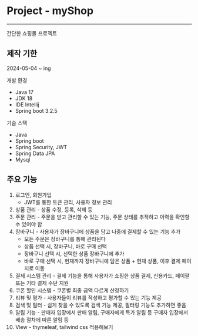 # Project - myShop

---

간단한 쇼핑몰 프로젝트


## 제작 기한

2024-05-04 ~ ing

개발 환경

- Java 17
- JDK 18
- IDE Intellij
- Spring boot 3.2.5

기술 스택

- Java
- Spring boot
- Spring Security, JWT
- Spring Data JPA
- Mysql

## 주요 기능

1. 로그인, 회원가입
    - JWT를 통한 토큰 관리, 사용자 정보 관리
2. 상품 관리 - 상품 수정, 등록, 삭제 등
3. 주문 관리 - 주문을 받고 관리할 수 있는 기능, 주문 상태를 추적하고 이력을 확인할 수 있어야 함
4. 장바구니 - 사용자가 장바구니에 상품을 담고 나중에 결제할 수 있는 기능 추가
   - 모든 주문은 장바구니를 통해 관리된다
   - 상품 선택 시, 장바구니, 바로 구매 선택
   - 장바구니 선택 시, 선택한 상품 장바구니에 추가
   - 바로 구매 선택 시, 현재까지 장바구니에 담은 상품 + 현재 상품, 이후 결제 페이지로 이동
5. 결제 시스템 관리 - 결제 기능을 통해 사용자가 쇼핑한 상품 결제, 신용카드, 페이팔 또는 기타 결제 수단 지원
6. 쿠폰 할인 시스템 - 쿠폰별 최종 금액 다르게 산정하기
7. 리뷰 및 평가 - 사용자들이 리뷰를 작성하고 평가할 수 있는 기능 제공
8. 검색 및 필터 - 쉽게 찾을 수 있도록 검색 기능 제공, 필터링 기능도 추가하면 좋음
9. 알림 기능 - 판매자 입장에서 판매 알림, 구매자에게 특가 알림 등 구매자 입장에서 배송 절차에 따른 알림 등
10. View - thymeleaf, tailwind css 적용해보기

